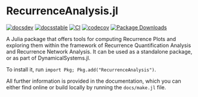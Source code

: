 # RecurrenceAnalysis.jl

[![docsdev](https://img.shields.io/badge/docs-dev-lightblue.svg)](https://juliadynamics.github.io/DynamicalSystemsDocs.jl/recurrenceanalysis/dev/)
[![docsstable](https://img.shields.io/badge/docs-stable-blue.svg)](https://juliadynamics.github.io/DynamicalSystemsDocs.jl/recurrenceanalysis/stable/)
[![CI](https://github.com/JuliaDynamics/RecurrenceAnalysis.jl/workflows/CI/badge.svg)](https://github.com/JuliaDynamics/RecurrenceAnalysis.jl/actions?query=workflow%3ACI)
[![codecov](https://codecov.io/gh/JuliaDynamics/RecurrenceAnalysis.jl/branch/main/graph/badge.svg)](https://codecov.io/gh/JuliaDynamics/RecurrenceAnalysis.jl)
[![Package Downloads](https://shields.io/endpoint?url=https://pkgs.genieframework.com/api/v1/badge/RecurrenceAnalysis)](https://pkgs.genieframework.com?packages=RecurrenceAnalysis)

A Julia package that offers tools for computing Recurrence Plots and exploring them within the framework of Recurrence Quantification Analysis and Recurrence Network Analysis.
It can be used as a standalone package, or as part of DynamicalSystems.jl.

To install it, run `import Pkg; Pkg.add("RecurrenceAnalysis")`.

All further information is provided in the documentation, which you can either find online or build locally by running the `docs/make.jl` file.
